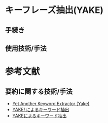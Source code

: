 # キーフレーズ抽出(YAKE)
## 手続き

## 使用技術/手法

# 参考文献
## 要約に関する技術/手法
- [Yet Another Keyword Extractor (Yake)](https://github.com/LIAAD/yake)
- [YAKE! によるキーワード抽出](https://www.ai-shift.co.jp/techblog/1434)
- [YAKEによるキーワード抽出](https://dev.startialab.blog/python/a65)
